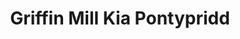 ---
title: "Griffin Mill Kia Pontypridd"
url: /pontypridd/griffin-mill-kia-pontypridd/
shop: Autohaus
---